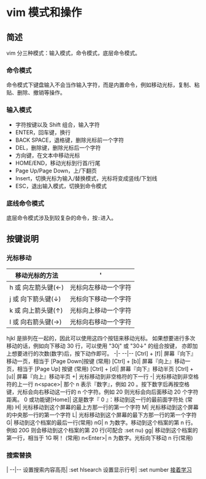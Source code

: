 # vim 模式和操作

## 简述

vim 分三种模式：输入模式，命令模式，底层命令模式。

### 命令模式

命令模式下键盘输入不会当作输入字符，而是内置命令，例如移动光标，复制、粘贴、删除、撤销等操作。

### 输入模式

- 字符按键以及 Shift 组合，输入字符
- ENTER，回车键，换行
- BACK SPACE，退格键，删除光标前一个字符
- DEL，删除键，删除光标后一个字符
- 方向键，在文本中移动光标
- HOME/END，移动光标到行首/行尾
- Page Up/Page Down，上/下翻页
- Insert，切换光标为输入/替换模式，光标将变成竖线/下划线
- ESC，退出输入模式，切换到命令模式

### 底线命令模式

底层命令模式涉及到较复杂的命令，按`:`进入。

## 按键说明

### 光标移动

移动光标的方法|'
--|--
h 或 向左箭头键(←) | 光标向左移动一个字符
j 或 向下箭头键(↓) | 光标向下移动一个字符
k 或 向上箭头键(↑) | 光标向上移动一个字符
l 或 向右箭头键(→) | 光标向右移动一个字符

 hjkl 是排列在一起的，因此可以使用这四个按钮来移动光标。 如果想要进行多次移动的话，例如向下移动 30 行，可以使用 "30j" 或 "30↓" 的组合按键， 亦即加上想要进行的次数(数字)后，按下动作即可。
-|-
--|--
[Ctrl] + [f]|	屏幕『向下』移动一页，相当于 [Page Down]按键 (常用)
[Ctrl] + [b]|	屏幕『向上』移动一页，相当于 [Page Up] 按键 (常用)
[Ctrl] + [d]|	屏幕『向下』移动半页
[Ctrl] + [u]|	屏幕『向上』移动半页
+|	光标移动到非空格符的下一行
-|	光标移动到非空格符的上一行
n\<space\>|	那个 n 表示『数字』，例如 20 。按下数字后再按空格键，光标会向右移动这一行的 n 个字符。例如 20<space> 则光标会向后面移动 20 个字符距离。
0 或功能键[Home]|	这是数字『 0 』：移动到这一行的最前面字符处 (常用)
H|	光标移动到这个屏幕的最上方那一行的第一个字符
M|	光标移动到这个屏幕的中央那一行的第一个字符
L|	光标移动到这个屏幕的最下方那一行的第一个字符
G|	移动到这个档案的最后一行(常用)
nG|	n 为数字。移动到这个档案的第 n 行。例如 20G 则会移动到这个档案的第 20 行(可配合 :set nu)
gg|	移动到这个档案的第一行，相当于 1G 啊！ (常用)
n\<Enter\>|	n 为数字。光标向下移动 n 行(常用)

### 搜索替换

|
--|--
设置搜索内容高亮| :set hlsearch
设置显示行号| :set number
[接着学习](https://www.runoob.com/linux/linux-vim.html)
